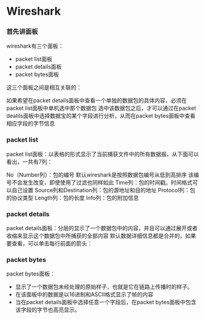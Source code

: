 # Wireshark



### 首先讲面板

wireshark有三个面板：

* packet list面板
* packet details面板
* packet bytes面板

这三个面板之间是相互关联的：

如果希望在packet details面板中查看一个单独的数据包的具体内容，必须在packet list面板中单机选中那个数据包 选中该数据包之后，才可以通过在packet deatils面板中选择数据宝的某个字段进行分析，从而在packet bytes面板中查看相应字段的字节信息

### packet list

packet list面板：以表格的形式显示了当前捕获文件中的所有数据报，从下面可以看出，一共有7列：

No（Number列）：包的编号 默认wireshark是按照数据包编号从低到高排序 该编号不会发生改变，即使使用了过滤也同样如此 Time列：包的时间戳。时间格式可以自己设置 Source列和Destination列：包的源地址和目的地址 Protocol列：包的协议类型 Length列：包的长度 Info列：包的附加信息

### packet details

packet details面板：分层的显示了一个数据包中的内容，并且可以通过展开或者收缩来显示这个数据包中所捕获的全部内容  默认数据详细信息都是合并的，如果要查看，可以单击每行前面的箭头：&#x20;

### packet bytes

packet bytes面板：

* 显示了一个数据包未经处理的原始样子，也就是它在链路上传播时的样子。
* 在该面板中的数据是以16进制和ASCII格式显示了帧的内容
* 当在packet details面板中选择任意一个字段后，在packet bytes面板中包含该字段的字节也高亮显示。
